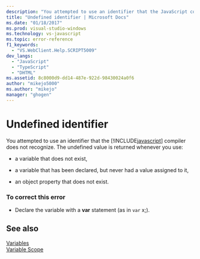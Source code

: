```yaml
---
description: "You attempted to use an identifier that the JavaScript compiler does not recognize."
title: "Undefined identifier | Microsoft Docs"
ms.date: "01/18/2017"
ms.prod: visual-studio-windows
ms.technology: vs-javascript
ms.topic: error-reference
f1_keywords: 
  - "VS.WebClient.Help.SCRIPT5009"
dev_langs: 
  - "JavaScript"
  - "TypeScript"
  - "DHTML"
ms.assetid: 8c8000d9-dd14-487e-922d-98430024a0f6
author: "mikejo5000"
ms.author: "mikejo"
manager: "ghogen"
---
```

# Undefined identifier
You attempted to use an identifier that the [!INCLUDE[javascript](../../javascript/includes/javascript-md.md)] compiler does not recognize. The undefined value is returned whenever you use:  
  
- a variable that does not exist,  
  
- a variable that has been declared, but never had a value assigned to it,  
  
- an object property that does not exist.  
  
### To correct this error  
  
- Declare the variable with a **var** statement (as in `var` x;).  
  
## See also  
 [Variables](https://developer.mozilla.org/docs/Learn/JavaScript/First_steps/Variables)   
 [Variable Scope](https://developer.mozilla.org/docs/Web/JavaScript/Closures)
